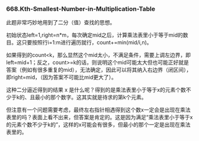 ### 668.Kth-Smallest-Number-in-Multiplication-Table

此题非常巧妙地用到了二分（值）查找的思想。

初始状态left=1,right=n\*m，每次确定mid之后，计算乘法表里小于等于mid的数目。这只要按照行i=1:m进行遍历就行，count+=min(mid/i,n)。

如果得到的count<k，那么显然这个mid太小，不满足条件，需要上调左边界，即left=mid+1；反之，count>=k的话，则说明这个mid可能太大但也可能正好就是答案（例如有很多重复的mid），无法确定，因此可以将其纳入右边界（闭区间），即right=mid，（因为答案不可能比mid更大了）。

这种二分逼近得到的结果 x 是什么呢？得到的是乘法表里小于等于x的元素个数不少于k的、且最小的那个数字。这其实就是待求的第k个元素。

但注意有一个问题需要考虑，最终左右指针相遇得到这个数x一定会是出现在乘法表里的吗？表面上看不出来，但答案是肯定的。这是因为满足“乘法表里小于等于x的元素个数不少于k的”，这样的x可能会有很多，但最小的那个一定是出现在乘法表里的。
